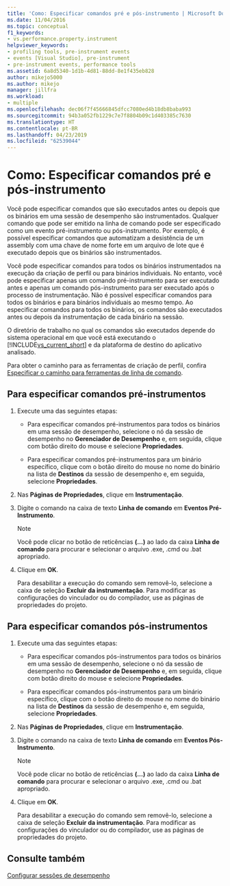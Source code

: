 ```yaml
---
title: 'Como: Especificar comandos pré e pós-instrumento | Microsoft Docs'
ms.date: 11/04/2016
ms.topic: conceptual
f1_keywords:
- vs.performance.property.instrument
helpviewer_keywords:
- profiling tools, pre-instrument events
- events [Visual Studio], pre-instrument
- pre-instrument events, performance tools
ms.assetid: 6a8d5340-1d1b-4d81-88dd-8e1f435eb828
author: mikejo5000
ms.author: mikejo
manager: jillfra
ms.workload:
- multiple
ms.openlocfilehash: dec06f7f45666845dfcc7080ed4b18db8baba993
ms.sourcegitcommit: 94b3a052fb1229c7e7f8804b09c1d403385c7630
ms.translationtype: HT
ms.contentlocale: pt-BR
ms.lasthandoff: 04/23/2019
ms.locfileid: "62539044"
---
```

# <a name="how-to-specify-pre--and-post-instrument-commands"></a>Como: Especificar comandos pré e pós-instrumento

Você pode especificar comandos que são executados antes ou depois que os binários em uma sessão de desempenho são instrumentados. Qualquer comando que pode ser emitido na linha de comando pode ser especificado como um evento pré-instrumento ou pós-instrumento. Por exemplo, é possível especificar comandos que automatizam a desistência de um assembly com uma chave de nome forte em um arquivo de lote que é executado depois que os binários são instrumentados.

Você pode especificar comandos para todos os binários instrumentados na execução da criação de perfil ou para binários individuais. No entanto, você pode especificar apenas um comando pré-instrumento para ser executado antes e apenas um comando pós-instrumento para ser executado após o processo de instrumentação. Não é possível especificar comandos para todos os binários e para binários individuais ao mesmo tempo. Ao especificar comandos para todos os binários, os comandos são executados antes ou depois da instrumentação de cada binário na sessão.

O diretório de trabalho no qual os comandos são executados depende do sistema operacional em que você está executando o [!INCLUDE[vs_current_short](../code-quality/includes/vs_current_short_md.md)] e da plataforma de destino do aplicativo analisado.

Para obter o caminho para as ferramentas de criação de perfil, confira [Especificar o caminho para ferramentas de linha de comando](../profiling/specifying-the-path-to-profiling-tools-command-line-tools.md).

## <a name="to-specify-pre-instrument-commands"></a>Para especificar comandos pré-instrumentos

1. Execute uma das seguintes etapas:

    - Para especificar comandos pré-instrumentos para todos os binários em uma sessão de desempenho, selecione o nó da sessão de desempenho no **Gerenciador de Desempenho** e, em seguida, clique com botão direito do mouse e selecione **Propriedades**.

    - Para especificar comandos pré-instrumentos para um binário específico, clique com o botão direito do mouse no nome do binário na lista de **Destinos** da sessão de desempenho e, em seguida, selecione **Propriedades**.

2. Nas **Páginas de Propriedades**, clique em **Instrumentação**.

3. Digite o comando na caixa de texto **Linha de comando** em **Eventos Pré-Instrumento**.

    > [!NOTE]
    > Você pode clicar no botão de reticências **(...)**  ao lado da caixa **Linha de comando** para procurar e selecionar o arquivo .exe, .cmd ou .bat apropriado.

4. Clique em **OK**.

     Para desabilitar a execução do comando sem removê-lo, selecione a caixa de seleção **Excluir da instrumentação**. Para modificar as configurações do vinculador ou do compilador, use as páginas de propriedades do projeto.

## <a name="to-specify-post-instrument-commands"></a>Para especificar comandos pós-instrumentos

1. Execute uma das seguintes etapas:

    - Para especificar comandos pós-instrumentos para todos os binários em uma sessão de desempenho, selecione o nó da sessão de desempenho no **Gerenciador de Desempenho** e, em seguida, clique com botão direito do mouse e selecione **Propriedades**.

    - Para especificar comandos pós-instrumentos para um binário específico, clique com o botão direito do mouse no nome do binário na lista de **Destinos** da sessão de desempenho e, em seguida, selecione **Propriedades**.

2. Nas **Páginas de Propriedades**, clique em **Instrumentação**.

3. Digite o comando na caixa de texto **Linha de comando** em **Eventos Pós-Instrumento**.

    > [!NOTE]
    > Você pode clicar no botão de reticências **(...)**  ao lado da caixa **Linha de comando** para procurar e selecionar o arquivo .exe, .cmd ou .bat apropriado.

4. Clique em **OK**.

     Para desabilitar a execução do comando sem removê-lo, selecione a caixa de seleção **Excluir da instrumentação**. Para modificar as configurações do vinculador ou do compilador, use as páginas de propriedades do projeto.

## <a name="see-also"></a>Consulte também

[Configurar sessões de desempenho](../profiling/configuring-performance-sessions.md)

